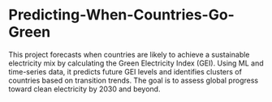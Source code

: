 # Predicting-When-Countries-Go-Green
This project forecasts when countries are likely to achieve a sustainable electricity mix by calculating the Green Electricity Index (GEI). Using ML and time-series data, it predicts future GEI levels and identifies clusters of countries based on transition trends. The goal is to assess global progress toward clean electricity by 2030 and beyond.
